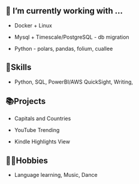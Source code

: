 ## 🌱 I’m currently working with ...

  - Docker + Linux

  - Mysql + Timescale/PostgreSQL - db migration
    
  - Python - polars, pandas, folium, cuallee

## 🔨Skills

  - Python, SQL, PowerBI/AWS QuickSight, Writing, 
    
## 📚Projects

  - Capitals and Countries

  - YouTube Trending

  - Kindle Highlights View

## 🏃‍♂️Hobbies
  - Language learning, Music, Dance
